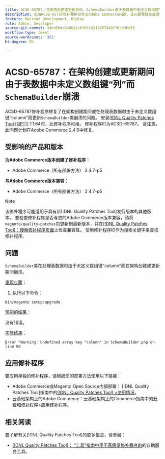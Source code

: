 ```yaml
---
title: ACSD-65787：在架构创建或更新期间，SchemaBuilder由于表数据中未定义数组键“列”而崩溃
description: 应用ACSD-65787修补程序以修复Adobe Commerce问题，该问题导致在处理表数据时SchemaBuilder类在架构创建或更新期间崩溃，或者由于未定义数组键“列”而崩溃。
feature: Backend Development, Deploy
role: Admin, Developer
source-git-commit: 34bd56dc0486d2cbf6b242154570497f6c33bb55
workflow-type: tm+mt
source-wordcount: '301'
ht-degree: 0%

---
```



# ACSD-65787：在架构创建或更新期间由于表数据中未定义数组键“列”而`SchemaBuilder`崩溃

ACSD-65787修补程序修复了在架构创建期间或在处理表数据时由于未定义数组键“column”而更新`SchemaBuilder`类崩溃的问题。 安装[[!DNL Quality Patches Tool (QPT)]](/help/tools/quality-patches-tool/quality-patches-tool-to-self-serve-quality-patches.md) 1.1.64时，此修补程序可用。 修补程序ID为ACSD-65787。 请注意，此问题计划在Adobe Commerce 2.4.9中修复。

## 受影响的产品和版本

**为Adobe Commerce版本创建了修补程序：**

* Adobe Commerce（所有部署方法） 2.4.7-p5

**与Adobe Commerce版本兼容：**

* Adobe Commerce（所有部署方法） 2.4.7-p5

>[!NOTE]
>
>该修补程序可能适用于具有新[!DNL Quality Patches Tool]发行版本的其他版本。 要检查修补程序是否与您的Adobe Commerce版本兼容，请将`magento/quality-patches`包更新到最新版本，并在[[!DNL Quality Patches Tool]：搜索修补程序页面](https://experienceleague.adobe.com/tools/commerce-quality-patches/index.html?lang=zh-Hans)上检查兼容性。 使用修补程序ID作为搜索关键字来查找修补程序。

## 问题

`SchemaBuilder`类在处理表数据时由于未定义数组键“column”而在架构创建或更新期间崩溃。

<u>重现步骤</u>：

1. 执行以下命令：

```
bin/magento setup:upgrade
```

<u>预期的结果</u>：

没有错误。

<u>实际结果</u>：

```
Error "Warning: Undefined array key "column" in SchemaBuilder.php on line 90
```

## 应用修补程序

要应用单独的修补程序，请根据您的部署方法使用以下链接：

* Adobe Commerce或Magento Open Source内部部署： [!DNL Quality Patches Tool]指南中的[[!DNL Quality Patches Tool] >使用情况](/help/tools/quality-patches-tool/usage.md)。
* 云基础架构上的Adobe Commerce：云基础架构上的Commerce指南中的[升级和修补程序>应用修补程序](https://experienceleague.adobe.com/docs/commerce-cloud-service/user-guide/develop/upgrade/apply-patches.html?lang=zh-Hans)。

## 相关阅读

要了解有关[!DNL Quality Patches Tool]的更多信息，请参阅：

* [[!DNL Quality Patches Tool]： “工具”指南中用于高质量修补程序的](/help/tools/quality-patches-tool/quality-patches-tool-to-self-serve-quality-patches.md)的自助服务工具。
